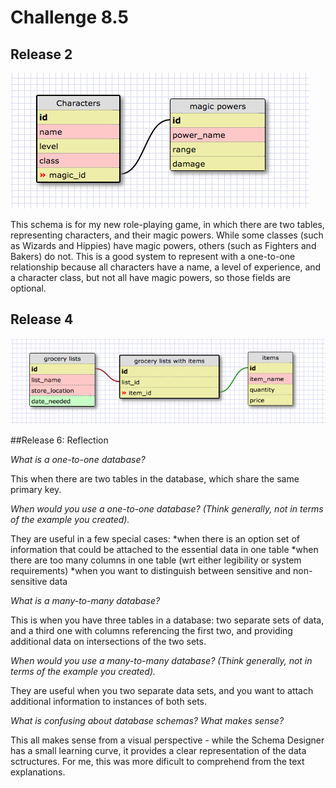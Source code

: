 # Challenge 8.5

## Release 2

![My new hit RPG](imgs/characters_magics.png)

This schema is for my new role-playing game, in which there are two tables, representing characters, and their magic powers. While some classes (such as Wizards and Hippies) have magic powers, others (such as Fighters and Bakers) do not. This is a good system to represent with a one-to-one relationship because all characters have a name, a level of experience, and a character class, but not all have magic powers, so those fields are optional.

## Release 4

![Going shopping](imgs/grocery.png)


##Release 6: Reflection

*What is a one-to-one database?*

This when there are two tables in the database, which share the same primary key.

*When would you use a one-to-one database? (Think generally, not in terms of the example you created).*

They are useful in a few special cases:
*when there is an option set of information that could be attached to the essential data in one table
*when there are too many columns in one table (wrt either legibility or system requirements)
*when you want to distinguish between sensitive and non-sensitive data

*What is a many-to-many database?*

This is when you have three tables in a database: two separate sets of data, and a third one with columns referencing the first two, and providing additional data on intersections of the two sets.

*When would you use a many-to-many database? (Think generally, not in terms of the example you created).*

They are useful when you two separate data sets, and you want to attach additional information to instances of both sets.

*What is confusing about database schemas? What makes sense?*

This all makes sense from a visual perspective - while the Schema Designer has a small learning curve, it provides a clear representation of the data sctructures. For me, this was more dificult to comprehend from the text explanations.